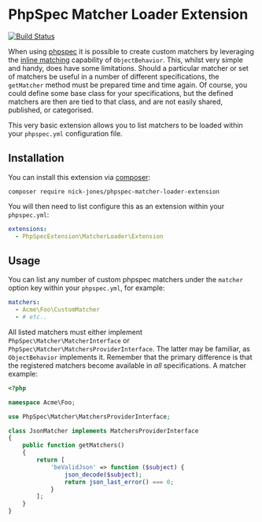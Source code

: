 # PhpSpec Matcher Loader Extension

[![Build Status](https://travis-ci.org/nick-jones/phpspec-matcher-loader-extension.svg?branch=master)](https://travis-ci.org/nick-jones/phpspec-matcher-loader-extension)

When using [phpspec](https://github.com/phpspec/phpspec) it is possible to create custom matchers by leveraging the
[inline matching](http://www.phpspec.net/en/latest/cookbook/matchers.html#inline-matcher) capability of
`ObjectBehavior`. This, whilst very simple and handy, does have some limitations. Should a particular matcher or set of
matchers be useful in a number of different specifications, the `getMatcher` method must be prepared time and time
again. Of course, you could define some base class for your specifications, but the defined matchers are then are tied
to that class, and are not easily shared, published, or categorised.

This very basic extension allows you to list matchers to be loaded within your `phpspec.yml` configuration file.

## Installation

You can install this extension via [composer](http://getcomposer.org):

`composer require nick-jones/phpspec-matcher-loader-extension`

You will then need to list configure this as an extension within your `phpspec.yml`:

```yaml
extensions:
  - PhpSpecExtension\MatcherLoader\Extension
```

## Usage

You can list any number of custom phpspec matchers under the `matcher` option key within your `phpspec.yml`, for
example:

```yaml
matchers:
  - Acme\Foo\CustomMatcher
  - # etc..
```

All listed matchers must either implement `PhpSpec\Matcher\MatcherInterface` or
`PhpSpec\Matcher\MatchersProviderInterface`. The latter may be familiar, as `ObjectBehavior` implements it. Remember
that the primary difference is that the registered matchers become available in *all* specifications. A matcher example:

```php
<?php

namespace Acme\Foo;

use PhpSpec\Matcher\MatchersProviderInterface;

class JsonMatcher implements MatchersProviderInterface
{
    public function getMatchers()
    {
        return [
            'beValidJson' => function ($subject) {
                json_decode($subject);
                return json_last_error() === 0;
            }
        ];
    }
}
```